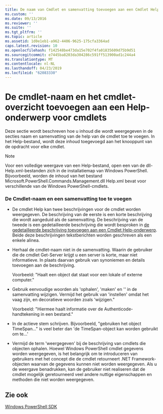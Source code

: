 ```yaml
---
title: De naam van Cmdlet en samenvatting toevoegen aan een Cmdlet Help-onderwerp | Microsoft Docs
ms.custom: ''
ms.date: 09/13/2016
ms.reviewer: ''
ms.suite: ''
ms.tgt_pltfrm: ''
ms.topic: article
ms.assetid: 1d0e1eb1-a962-4406-9625-175cfa3364ad
caps.latest.revision: 10
ms.openlocfilehash: f142548be473da15e702f4fa01835609d75b9d51
ms.sourcegitcommit: e7445ba8203da304286c591ff513900ad1c244a4
ms.translationtype: MT
ms.contentlocale: nl-NL
ms.lasthandoff: 04/23/2019
ms.locfileid: "62083330"
---
```

# <a name="how-to-add-the-cmdlet-name-and-synopsis-to-a-cmdlet-help-topic"></a>De cmdlet-naam en het cmdlet-overzicht toevoegen aan een Help-onderwerp voor cmdlets

Deze sectie wordt beschreven hoe u inhoud die wordt weergegeven in de secties naam en samenvatting van de help van de cmdlet toe te voegen. In het Help-bestand, wordt deze inhoud toegevoegd aan het knooppunt van de opdracht voor elke cmdlet.

> [!NOTE]
> Voor een volledige weergave van een Help-bestand, open een van de dll-Help.xml-bestanden zich in de installatiemap van Windows PowerShell. Bijvoorbeeld, worden de inhoud van het bestand Microsoft.PowerShell.Commands.Management.dll Help.xml bevat voor verschillende van de Windows PowerShell-cmdlets.

### <a name="to-add-the-cmdlet-name-and-a-synopsis"></a>De Cmdlet-naam en een samenvatting toe te voegen

- De cmdlet Help kan twee beschrijvingen voor de cmdlet worden weergegeven. De beschrijving van de eerste is een korte beschrijving die wordt aangeduid als de samenvatting. De beschrijving van de tweede is een gedetailleerde beschrijving die wordt besproken in [de gedetailleerde beschrijving toevoegen aan een Cmdlet Help-onderwerp](./how-to-add-a-cmdlet-description.md). Beide deze beschrijvingen tekstberichten worden geschreven als een enkele alinea.

- Herhaal de cmdlet-naam niet in de samenvatting. Waarin de gebruiker die de cmdlet Get-Server krijgt u een server is korte, maar niet informatieve. In plaats daarvan gebruik van synoniemen en details toevoegen aan de beschrijving.

  Voorbeeld: "Haalt een object dat staat voor een lokale of externe computer."

- Gebruik eenvoudige woorden als 'ophalen', 'maken' en '' in de samenvatting wijzigen. Vermijd het gebruik van 'instellen' omdat het vaag zijn, en decoratieve woorden zoals 'wijzigen."

  Voorbeeld: "Hiermee haalt informatie over de Authenticode-handtekening in een bestand."

- In de actieve stem schrijven. Bijvoorbeeld, "gebruiken het object TimeSpan..." is veel beter dan 'de TimeSpan-object kan worden gebruikt om te...'

- Vermijd de term 'weergegeven' bij de beschrijving van cmdlets die objecten ophalen. Hoewel Windows PowerShell cmdlet gegevens worden weergegeven, is het belangrijk om te introduceren van gebruikers met het concept die de cmdlet retourneert .NET Framework-objecten waarvan de gegevens kunnen niet worden weergegeven. Als u de weergave benadrukken, kan de gebruiker niet realiseren dat de cmdlet mogelijk geretourneerd veel andere nuttige eigenschappen en methoden die niet worden weergegeven.

## <a name="see-also"></a>Zie ook

 [Windows PowerShell SDK](../windows-powershell-reference.md)